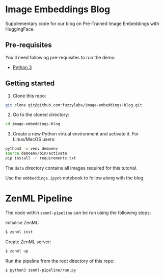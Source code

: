 # Image Embeddings Blog
Supplementary code for our blog on Pre-Trained Image Embeddings with HuggingFace.

## Pre-requisites
You'll need following pre-requisites to run the demo:

- [Python 3](https://www.python.org/downloads/)

## Getting started

1. Clone this repo:
```bash
git clone git@github.com:fuzzylabs/image-embeddings-blog.git
```

2. Go to the cloned directory:
```bash
cd image-embeddings-blog
```

3. Create a new Python virtual environment and activate it. For Linux/MacOS users:
```bash
python3 -m venv demoenv
source demoenv/bin/activate
pip install -r requirements.txt
```

The `data` directory contains all images required for this tutorial.

Use the `embbeddings.ipynb` notebook to follow along with the blog.

# ZenML Pipeline

The code within `zenml-pipeline` can be run using the following steps:

Initialise ZenML:

```bash
$ zenml init
```

Create ZenML server:

```bash
$ zenml up
```

Run the pipeline from the root directory of this repo:

```bash
$ python3 zenml-pipeline/run.py
```
